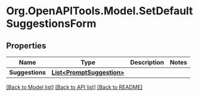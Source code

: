 # Org.OpenAPITools.Model.SetDefaultSuggestionsForm

## Properties

Name | Type | Description | Notes
------------ | ------------- | ------------- | -------------
**Suggestions** | [**List&lt;PromptSuggestion&gt;**](PromptSuggestion.md) |  | 

[[Back to Model list]](../../README.md#documentation-for-models) [[Back to API list]](../../README.md#documentation-for-api-endpoints) [[Back to README]](../../README.md)

